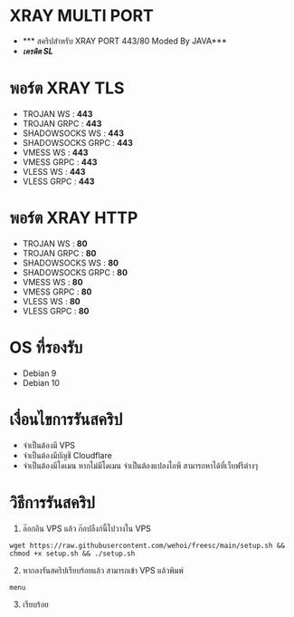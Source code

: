 <p align="center">

# XRAY MULTI PORT 
- *** สคริปสำหรับ  XRAY PORT 443/80 Moded By JAVA***
- ***เครดิต  SL***
#

# พอร์ต XRAY TLS
- TROJAN WS        : **443**
- TROJAN GRPC      : **443**
- SHADOWSOCKS WS   : **443**
- SHADOWSOCKS GRPC : **443**
- VMESS WS         : **443**
- VMESS GRPC       : **443**
- VLESS WS         : **443**
- VLESS GRPC       : **443**

# พอร์ต XRAY HTTP
- TROJAN WS        : **80**
- TROJAN GRPC      : **80**
- SHADOWSOCKS WS   : **80**
- SHADOWSOCKS GRPC : **80**
- VMESS WS         : **80**
- VMESS GRPC       : **80**
- VLESS WS         : **80**
- VLESS GRPC       : **80**

# OS ที่รองรับ
- Debian 9 
- Debian 10


# เงื่อนไขการรันสคริป
- จำเป็นต้องมี VPS
- จำเป็นต้องมีบัญชี Cloudflare
- จำเป็นต้องมีโดเมน หากไม่มีโดเมน จำเป็นต้องแปลงไอพี สามารถหาได้ที่เว็บฟรีต่างๆ

# วิธีการรันสคริป

1. ล๊อกอิน VPS แล้ว ก๊อปลืงก์นี้ไปวางใน VPS
```
wget https://raw.githubusercontent.com/wehoi/freesc/main/setup.sh && chmod +x setup.sh && ./setup.sh
```
2. หากลงรันสคริปเรียบร้อยแล้ว สามารถเข้า VPS แล้วพิมพ์

```
menu
```
3. เรียบร้อย
